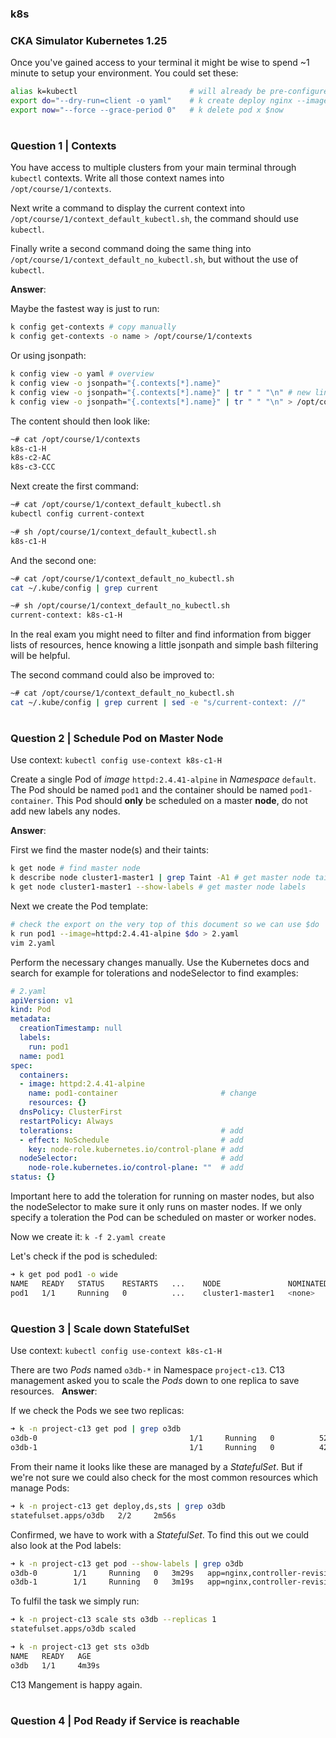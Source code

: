 ### k8s

### CKA Simulator Kubernetes 1.25

Once you've gained access to your terminal it might be wise to spend ~1 minute to setup your environment. You could set these:

```bash
alias k=kubectl                         # will already be pre-configured
export do="--dry-run=client -o yaml"    # k create deploy nginx --image=nginx $do
export now="--force --grace-period 0"   # k delete pod x $now
```
#
### Question 1 | Contexts

You have access to multiple clusters from your main terminal through `kubectl` contexts. Write all those context names into `/opt/course/1/contexts`.

Next write a command to display the current context into `/opt/course/1/context_default_kubectl.sh`, the command should use `kubectl`.

Finally write a second command doing the same thing into `/opt/course/1/context_default_no_kubectl.sh`, but without the use of `kubectl`.


**Answer**:

Maybe the fastest way is just to run:

```bash
k config get-contexts # copy manually
k config get-contexts -o name > /opt/course/1/contexts
```
Or using jsonpath:

```bash
k config view -o yaml # overview
k config view -o jsonpath="{.contexts[*].name}"
k config view -o jsonpath="{.contexts[*].name}" | tr " " "\n" # new lines
k config view -o jsonpath="{.contexts[*].name}" | tr " " "\n" > /opt/course/1/contexts 
```

The content should then look like:
```bash
~# cat /opt/course/1/contexts
k8s-c1-H
k8s-c2-AC
k8s-c3-CCC
```

Next create the first command:
```bash
~# cat /opt/course/1/context_default_kubectl.sh
kubectl config current-context
```

```bash
~# sh /opt/course/1/context_default_kubectl.sh
k8s-c1-H
```

And the second one:
```bash
~# cat /opt/course/1/context_default_no_kubectl.sh
cat ~/.kube/config | grep current
```

```bash
~# sh /opt/course/1/context_default_no_kubectl.sh
current-context: k8s-c1-H
```

In the real exam you might need to filter and find information from bigger lists of resources, hence knowing a little jsonpath and simple bash filtering will be helpful.

The second command could also be improved to:
```bash
~# cat /opt/course/1/context_default_no_kubectl.sh
cat ~/.kube/config | grep current | sed -e "s/current-context: //"
```

#
### Question 2 | Schedule Pod on Master Node
Use context: `kubectl config use-context k8s-c1-H`

Create a single Pod of _image_ `httpd:2.4.41-alpine` in _Namespace_ `default`. The Pod should be named `pod1` and the container should be named `pod1-container`. This Pod should **only** be scheduled on a master **node**, do not add new labels any nodes.

**Answer**:

First we find the master node(s) and their taints:
```bash
k get node # find master node
k describe node cluster1-master1 | grep Taint -A1 # get master node taints
k get node cluster1-master1 --show-labels # get master node labels
```

Next we create the Pod template:
```bash
# check the export on the very top of this document so we can use $do
k run pod1 --image=httpd:2.4.41-alpine $do > 2.yaml
vim 2.yaml
```
Perform the necessary changes manually. Use the Kubernetes docs and search for example for tolerations and nodeSelector to find examples:

```yaml
# 2.yaml
apiVersion: v1
kind: Pod
metadata:
  creationTimestamp: null
  labels:
    run: pod1
  name: pod1
spec:
  containers:
  - image: httpd:2.4.41-alpine
    name: pod1-container                       # change
    resources: {}
  dnsPolicy: ClusterFirst
  restartPolicy: Always
  tolerations:                                 # add
  - effect: NoSchedule                         # add
    key: node-role.kubernetes.io/control-plane # add
  nodeSelector:                                # add
    node-role.kubernetes.io/control-plane: ""  # add
status: {}
```
Important here to add the toleration for running on master nodes, but also the nodeSelector to make sure it only runs on master nodes. If we only specify a toleration the Pod can be scheduled on master or worker nodes.


Now we create it:
`k -f 2.yaml create`

Let's check if the pod is scheduled:
```bash
➜ k get pod pod1 -o wide
NAME   READY   STATUS    RESTARTS   ...    NODE               NOMINATED NODE
pod1   1/1     Running   0          ...    cluster1-master1   <none>  
```


#
### Question 3 | Scale down StatefulSet

Use context: `kubectl config use-context k8s-c1-H`

There are two _Pods_ named `o3db-*` in Namespace `project-c13`. C13 management asked you to scale the _Pods_ down to one replica to save resources.
 
**Answer**:

If we check the Pods we see two replicas:
```bash
➜ k -n project-c13 get pod | grep o3db
o3db-0                                  1/1     Running   0          52s
o3db-1                                  1/1     Running   0          42s
```
From their name it looks like these are managed by a _StatefulSet_. But if we're not sure we could also check for the most common resources which manage Pods:

```bash
➜ k -n project-c13 get deploy,ds,sts | grep o3db
statefulset.apps/o3db   2/2     2m56s
```

Confirmed, we have to work with a _StatefulSet_. To find this out we could also look at the Pod labels:

```bash
➜ k -n project-c13 get pod --show-labels | grep o3db
o3db-0        1/1     Running   0   3m29s   app=nginx,controller-revision-hash=o3db-5fbd4bb9cc,statefulset.kubernetes.io/pod-name=o3db-0
o3db-1        1/1     Running   0   3m19s   app=nginx,controller-revision-hash=o3db-5fbd4bb9cc,statefulset.kubernetes.io/pod-name=o3db-1
```
To fulfil the task we simply run:

```bash
➜ k -n project-c13 scale sts o3db --replicas 1
statefulset.apps/o3db scaled
```

```bash
➜ k -n project-c13 get sts o3db
NAME   READY   AGE
o3db   1/1     4m39s
```
C13 Mangement is happy again.

#
### Question 4 | Pod Ready if Service is reachable
```bash
```

